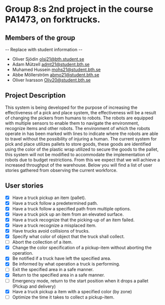 # Group 8:s 2nd project in the course PA1473, on forktrucks.

## Members of the group

-- Replace with student information --

- Oliver Sjödin olsj21@bth.student.se
- Adam Mützell admt21@student.bth.se
- Muhamed Hussein mohs21@student.bth.se
- Abbe Möllerström abmo21@student.bth.se
- Oliver Ivarsson Oliv20@student.bth.se

## Project Description

This system is being developed for the purpose of increasing the effectiveness of a pick and place system, the effectiveness will be a result of changing the pickers from humans to robots. The robots are equipped with multiple sensors to enable them to navigate the environment, recognize items and other robots. The environment of which the robots operate in has been marked with lines to indicate where the robots are able to travel without the possibility of injuring a human. The current system for pick and place utilizes pallets to store goods, these goods are identified using the color of the plastic wrap utilized to secure the goods to the pallet, this system will not be modified to accommodate the implementation of robots due to budget restrictions. From this we expect that we will achieve a increased throughput of the warehouse. Below you will find a list of user stories gathered from observing the current workforce.

## User stories

- [x] Have a truck pickup an item (pallet).
- [x] Have a truck follow a predetermined path.
- [x] Have a truck follow a specified path from multiple options.
- [x] Have a truck pick up an item from an elevated surface.
- [x] Have a truck recognize that the picking-up of an item failed.
- [x] Have a truck recognize a misplaced item.
- [x] Have trucks avoid collisions of trucks.
- [x] Specify what color of object that the truck shall collect.
- [ ] Abort the collection of a item.
- [x] Change the color specification of a pickup-item without aborting the operation.
- [x] Be notified if a truck have left the specified area.
- [x] Be informed by what operation a truck is performing.
- [ ] Exit the specified area in a safe manner.
- [x] Return to the specified area in a safe manner.
- [ ] Emergency mode, return to the start position when it drops a pallet (Pickup and delivery)
- [x] Have a truck pickup a item with a specified color (by zone)
- [ ] Optimize the time it takes to collect a pickup-item.
